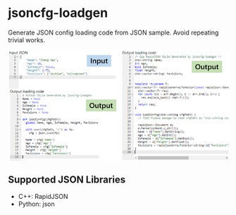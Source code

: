 # jsoncfg-loadgen

Generate JSON config loading code from JSON sample. Avoid repeating trivial works.

<img align="center" src="demo.png"></img>

## Supported JSON Libraries

- C++: RapidJSON
- Python: json
